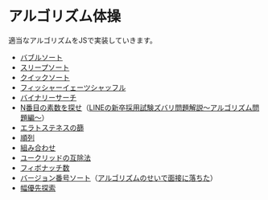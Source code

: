 # アルゴリズム体操

適当なアルゴリズムをJSで実装していきます。

- [バブルソート](https://hikiroom.github.io/algorithm-exersise/bubble-sort.html)
- [スリープソート](https://hikiroom.github.io/algorithm-exersise/sleep-sort.html)
- [クイックソート](https://hikiroom.github.io/algorithm-exersise/quick-sort.html)
- [フィッシャーイェーツシャッフル](https://hikiroom.github.io/algorithm-exersise/fisher-yates-shuffle.html)
- [バイナリーサーチ](https://hikiroom.github.io/algorithm-exersise/binary-search.html)
- [N番目の素数を探せ](https://hikiroom.github.io/algorithm-exersise/search-primer-number.html)（[LINEの新卒採用試験ズバリ問題解説～アルゴリズム問題編～](https://engineering.linecorp.com/ja/blog/algorithm-description-for-coding-tests/)）
- [エラトステネスの篩](https://hikiroom.github.io/algorithm-exersise/eratosthenes.html)
- [順列](https://hikiroom.github.io/algorithm-exersise/permutation.html)
- [組み合わせ](https://hikiroom.github.io/algorithm-exersise/combination.html)
- [ユークリッドの互除法](https://hikiroom.github.io/algorithm-exersise/euclidean.html)
- [フィボナッチ数](https://hikiroom.github.io/algorithm-exersise/fibonacci.html)
- [バージョン番号ソート](https://hikiroom.github.io/algorithm-exersise/version-sort.html)（[アルゴリズムのせいで面接に落ちた](https://zenn.dev/rana_kualu/articles/efd74e8525ccab6c8474)）
- [幅優先探索](https://hikiroom.github.io/algorithm-exersise/breadth-first-search.html)